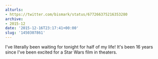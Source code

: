 ```yaml
---
alturls:
- https://twitter.com/bismark/status/677266375216353280
archive:
- 2015-12
date: '2015-12-16T23:17:41+00:00'
slug: '1450307861'
---
```


I've literally been waiting for tonight for half of my life! It's been 16 years since I've been excited for a Star Wars film in theaters.

